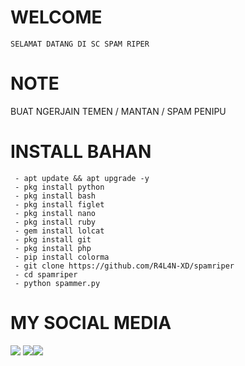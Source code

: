 # WELCOME
    SELAMAT DATANG DI SC SPAM RIPER 
# NOTE 
   BUAT NGERJAIN TEMEN / MANTAN / SPAM PENIPU
# INSTALL BAHAN
     - apt update && apt upgrade -y
     - pkg install python
     - pkg install bash
     - pkg install figlet
     - pkg install nano
     - pkg install ruby
     - gem install lolcat
     - pkg install git
     - pkg install php
     - pip install colorma
     - git clone https://github.com/R4L4N-XD/spamriper
     - cd spamriper
     - python spammer.py

# MY SOCIAL MEDIA
 ​[![](https://img.shields.io/badge/Youtube-blue?logo=Youtube&logoColor=red&labelColor=white)](https://youtube.com/channel/UCwCRIqqgKIalGxA1lTs6gWg)
 [![](https://img.shields.io/badge/Facebook-blue?logo=Facebook&logoColor=blue&labelColor=white)](https://www.facebook.com/100000465426870) 
 ​[![](https://img.shields.io/badge/Whatsapp-CHAT-red?logo=Whatsapp&logoColor=Brightgreen&labelColor=white)](https://wa.me/6288286384163?text=Asalamualaikum+bang) <br><br> 
